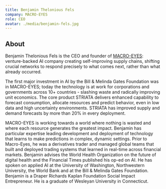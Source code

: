 ```yaml
---
title: Benjamin Thelonious Fels
company: MACRO-EYES
role: CEO
avatar: ./media/benjamin-fels.jpg
---
```

## About

Benjamin Thelonious Fels is the CEO and founder of [MACRO-EYES](https://www.macro-eyes.com/): venture-backed AI company creating self-improving supply chains, shifting crucial networks to respond precisely to what comes next, rather than what already occurred. 

The first major investment in AI by the Bill & Melinda Gates Foundation was in MACRO-EYES; today the technology is at work for corporations and governments across 10+ countries - slashing waste and radically improving unit economics. The core product STRIATA delivers enhanced capability to forecast consumption, allocate resources and predict behavior, even in low data and high uncertainty environments. STRIATA has improved supply and demand forecasts by more than 20% in every deployment. 

MACRO-EYES is working towards a world where nothing is wasted and where each resource generates the greatest impact. Benjamin has particular expertise leading development and deployment of technology that learns to make predictions in complex, dynamic settings. Prior to Macro-Eyes, he was a derivatives trader and managed global teams that built and deployed trading systems that learned in real-time across financial markets. Benjamin advises the World Health Organization on the future of digital health and the Financial Times published his op-ed on AI. He has spoken on applied AI at the University of Washington, Northwestern University, the World Bank and at the Bill & Melinda Gates Foundation. Benjamin is a Draper Richards Kaplan Foundation Social Impact Entrepreneur. He is a graduate of Wesleyan University in Connecticut.
